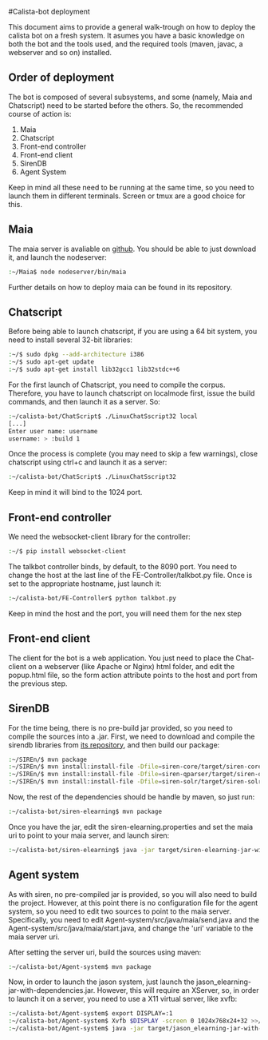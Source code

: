 #Calista-bot deployment 

This document aims to provide a general walk-trough on how to deploy the calista bot on a fresh system. It asumes you have a basic knowledge on both the bot and the tools used, and the required tools (maven, javac, a webserver and so on) installed.

## Order of deployment

The bot is composed of several subsystems, and some (namely, Maia and Chatscript) need to be started before the others. So, the recommended course of action is:
1. Maia
2. Chatscript
3. Front-end controller
4. Front-end client
5. SirenDB
6. Agent System 

Keep in mind all these need to be running at the same time, so you need to launch them in different terminals. Screen or tmux are a good choice for this.

## Maia

The maia server is avaliable on [github](https://github.com/gsi-upm/maia). You should be able to just download it, and launch the nodeserver:
```bash
:~/Maia$ node nodeserver/bin/maia
```
Further details on how to deploy maia can be found in its repository.

## Chatscript

Before being able to launch chatscript, if you are using a 64 bit system, you need to install several 32-bit libraries:

```bash
:~/$ sudo dpkg --add-architecture i386
:~/$ sudo apt-get update
:~/$ sudo apt-get install lib32gcc1 lib32stdc++6
```

For the first launch of Chatscript, you need to compile the corpus. Therefore, you have to launch chatscript on localmode first, issue the build commands, and then launch it as a server. So:
```bash
:~/calista-bot/ChatScript$ ./LinuxChatSscript32 local
[...]
Enter user name: username
username: > :build 1
```

Once the process is complete (you may need to skip a few warnings), close chatscript using ctrl+c and launch it as a server:
```bash
:~/calista-bot/ChatScript$ ./LinuxChatSscript32
```

Keep in mind it will bind to the 1024 port.

## Front-end controller

We need the websocket-client library for the controller:
```bash
:~/$ pip install websocket-client
```



The talkbot controller binds, by default, to the 8090 port. You need to change the host at the last line of the FE-Controller/talkbot.py file. Once is set to the appropriate hostname, just launch it:
```bash
:~/calista-bot/FE-Controller$ python talkbot.py
```

Keep in mind the host and the port, you will need them for the nex step

## Front-end client

The client for the bot is a web application. You just need to place the Chat-client on a webserver (like Apache or Nginx) html folder, and edit the popup.html file, so the form action attribute points to the host and port from the previous step.

## SirenDB

For the time being, there is no pre-build jar provided, so you need to compile the sources into a .jar. First, we need to download and compile the sirendb libraries from [its repository](https://github.com/rdelbru/SIREn), and then build our package:
```bash
:~/SIREn/$ mvn package
:~/SIREn/$ mvn install:install-file -Dfile=siren-core/target/siren-core-1.0.jar -DgroupId=org.sindice.siren -DartifactId=siren-core -Dversion=1.0 -Dpackaging=jar
:~/SIREn/$ mvn install:install-file -Dfile=siren-qparser/target/siren-qparser-1.0.jar -DgroupId=org.sindice.siren -DartifactId=siren-qparser -Dversion=1.0 -Dpackaging=jar
:~/SIREn/$ mvn install:install-file -Dfile=siren-solr/target/siren-solr-1.0.jar -DgroupId=org.sindice.siren -DartifactId=siren-solr -Dversion=1.0 -Dpackaging=jar
```

Now, the rest of the dependencies should be handle by maven, so just run:

```bash
:~/calista-bot/siren-elearning$ mvn package
```

Once you have the jar, edit the siren-elearning.properties and set the maia uri to point to your maia server, and launch siren:
```bash
:~/calista-bot/siren-elearning$ java -jar target/siren-elearning-jar-with-dependencies.jar -c siren-elearning.properties
```

## Agent system

As with siren, no pre-compiled jar is provided, so you will also need to build the project. However, at this point there is no configuration file for the agent system, so you need to edit two sources to point to the maia server. Specifically, you need to edit Agent-system/src/java/maia/send.java and the Agent-system/src/java/maia/start.java, and change the 'uri' variable to the maia server uri.

After setting the server uri, build the sources using maven:
```bash
:~/calista-bot/Agent-system$ mvn package
```

Now, in order to launch the jason system, just launch the jason_elearning-jar-with-dependencies.jar. However, this will require an XServer, so, in order to launch it on a server, you need to use a X11 virtual server, like xvfb:
```bash
:~/calista-bot/Agent-system$ export DISPLAY=:1
:~/calista-bot/Agent-system$ Xvfb $DISPLAY -screen 0 1024x768x24+32 >>/dev/null 2>&1 &
:~/calista-bot/Agent-system$ java -jar target/jason_elearning-jar-with-dependencies jason_elearning.mas2j
```


